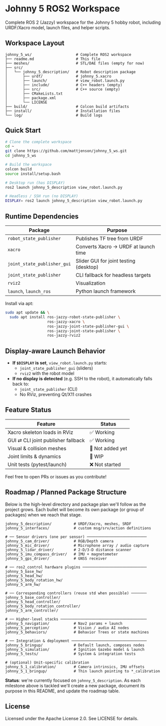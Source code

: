 # Johnny 5 ROS2 Workspace

Complete ROS 2 (Jazzy) workspace for the Johnny 5 hobby robot, including URDF/Xacro model, launch files, and helper scripts.

## Workspace Layout

```
johnny_5_ws/                    # Complete ROS2 workspace
├── readme.md                   # This file
├── meshes/                     # STL/DAE files (empty for now)
├── src/
│   └── johnny_5_description/   # Robot description package
│       ├── urdf/               # johnny_5.xacro
│       ├── launch/             # view_robot.launch.py
│       ├── include/            # C++ headers (empty)
│       ├── src/                # C++ source (empty)
│       ├── CMakeLists.txt
│       ├── package.xml
│       └── LICENSE
├── build/                      # Colcon build artifacts
├── install/                    # Installation files
└── log/                        # Build logs
```

## Quick Start

```bash
# Clone the complete workspace
cd ~
git clone https://github.com/mattjenson/johnny_5_ws.git
cd johnny_5_ws

# Build the workspace
colcon build
source install/setup.bash

# Desktop run (has DISPLAY)
ros2 launch johnny_5_description view_robot.launch.py

# Headless / SSH run (no DISPLAY)
DISPLAY= ros2 launch johnny_5_description view_robot.launch.py
```

## Runtime Dependencies

| Package | Purpose |
|---------|---------|
| `robot_state_publisher` | Publishes TF tree from URDF |
| `xacro` | Converts Xacro → URDF at launch time |
| `joint_state_publisher_gui` | Slider GUI for joint testing (desktop) |
| `joint_state_publisher` | CLI fallback for headless targets |
| `rviz2` | Visualization |
| `launch`, `launch_ros` | Python launch framework |

Install via apt:

```bash
sudo apt update && \
  sudo apt install ros-jazzy-robot-state-publisher \
                   ros-jazzy-xacro \
                   ros-jazzy-joint-state-publisher-gui \
                   ros-jazzy-joint-state-publisher \
                   ros-jazzy-rviz2
```

## Display-aware Launch Behavior

- **If `$DISPLAY` is set**, `view_robot.launch.py` starts:
  - `joint_state_publisher_gui` (sliders)
  - `rviz2` with the robot model
- **If no display is detected** (e.g. SSH to the robot), it automatically falls back to:
  - `joint_state_publisher` (CLI)
  - No RViz, preventing Qt/X11 crashes

## Feature Status

| Feature | Status |
|---------|--------|
| Xacro skeleton loads in RViz | ✅ Working |
| GUI ⇄ CLI joint publisher fallback | ✅ Working |
| Visual & collision meshes | 🚧 Not added yet |
| Joint limits & dynamics | 🚧 WIP |
| Unit tests (pytest/launch) | ❌ Not started |

Feel free to open PRs or issues as you contribute!

## Roadmap / Planned Package Structure

Below is the high-level directory and package plan we'll follow as the project grows. Each bullet will become its own package (or group of packages) when we reach that stage.

```
johnny_5_description/          # URDF/Xacro, meshes, SRDF
johnny_5_interfaces/           # custom msg/srv/action definitions

# ── Sensor drivers (one per sensor) ───────────────────────────
johnny_5_cam_driver/           # RGB/Depth camera
johnny_5_mic_driver/           # Microphone array / audio capture
johnny_5_lidar_driver/         # 2-D/3-D distance scanner
johnny_5_imu_compass_driver/   # IMU + magnetometer
johnny_5_gps_driver/           # GNSS receiver

# ── ros2_control hardware plugins ─────────────────────────────
johnny_5_base_hw/
johnny_5_head_hw/
johnny_5_body_rotation_hw/
johnny_5_arm_hw/

# ── Corresponding controllers (reuse std when possible) ───────
johnny_5_base_controller/
johnny_5_head_controller/
johnny_5_body_rotation_controller/
johnny_5_arm_controller/

# ── Higher-level stacks ───────────────────────────────────────
johnny_5_navigation/           # Nav2 params + launch
johnny_5_perception/           # Vision / audio AI nodes
johnny_5_behaviors/            # Behavior Trees or state machines

# ── Integration & deployment ──────────────────────────────────
johnny_5_bringup/              # Default launch, composes nodes
johnny_5_simulation/           # Ignition Gazebo model & launch
johnny_5_tests/                # System & integration tests

# (optional) Unit-specific calibration
johnny_5_1_calibration/        # Camera intrinsics, IMU offsets
johnny_5_1_bringup/            # Thin launch pointing to *_calibration
```

**Status**: we're currently focused on `johnny_5_description`. As each milestone above is tackled we'll create a new package, document its purpose in this README, and update the roadmap table.

## License

Licensed under the Apache License 2.0. See LICENSE for details.
